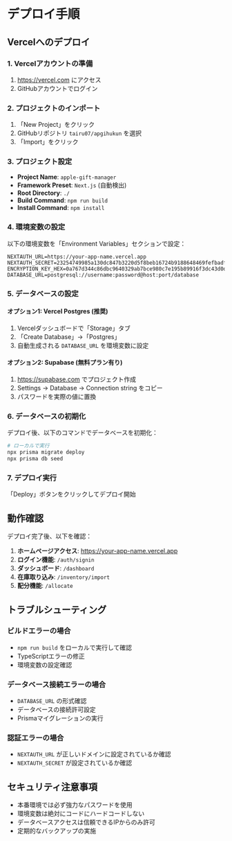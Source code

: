 # デプロイ手順

## Vercelへのデプロイ

### 1. Vercelアカウントの準備
1. https://vercel.com にアクセス
2. GitHubアカウントでログイン

### 2. プロジェクトのインポート
1. 「New Project」をクリック
2. GitHubリポジトリ `tairu07/apgihukun` を選択
3. 「Import」をクリック

### 3. プロジェクト設定
- **Project Name**: `apple-gift-manager`
- **Framework Preset**: `Next.js` (自動検出)
- **Root Directory**: `./`
- **Build Command**: `npm run build`
- **Install Command**: `npm install`

### 4. 環境変数の設定
以下の環境変数を「Environment Variables」セクションで設定：

```
NEXTAUTH_URL=https://your-app-name.vercel.app
NEXTAUTH_SECRET=23254749985a130dc847b3220d5f8beb16724b9188648469fefbadfc80399abf
ENCRYPTION_KEY_HEX=0a767d344c86dbc9640329ab7bce980c7e195b89916f3dc43d0d2ecacb5e3fe8
DATABASE_URL=postgresql://username:password@host:port/database
```

### 5. データベースの設定

#### オプション1: Vercel Postgres (推奨)
1. Vercelダッシュボードで「Storage」タブ
2. 「Create Database」→「Postgres」
3. 自動生成される `DATABASE_URL` を環境変数に設定

#### オプション2: Supabase (無料プラン有り)
1. https://supabase.com でプロジェクト作成
2. Settings → Database → Connection string をコピー
3. パスワードを実際の値に置換

### 6. データベースの初期化
デプロイ後、以下のコマンドでデータベースを初期化：

```bash
# ローカルで実行
npx prisma migrate deploy
npx prisma db seed
```

### 7. デプロイ実行
「Deploy」ボタンをクリックしてデプロイ開始

## 動作確認

デプロイ完了後、以下を確認：

1. **ホームページアクセス**: https://your-app-name.vercel.app
2. **ログイン機能**: `/auth/signin`
3. **ダッシュボード**: `/dashboard`
4. **在庫取り込み**: `/inventory/import`
5. **配分機能**: `/allocate`

## トラブルシューティング

### ビルドエラーの場合
- `npm run build` をローカルで実行して確認
- TypeScriptエラーの修正
- 環境変数の設定確認

### データベース接続エラーの場合
- `DATABASE_URL` の形式確認
- データベースの接続許可設定
- Prismaマイグレーションの実行

### 認証エラーの場合
- `NEXTAUTH_URL` が正しいドメインに設定されているか確認
- `NEXTAUTH_SECRET` が設定されているか確認

## セキュリティ注意事項

- 本番環境では必ず強力なパスワードを使用
- 環境変数は絶対にコードにハードコードしない
- データベースアクセスは信頼できるIPからのみ許可
- 定期的なバックアップの実施
